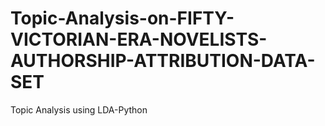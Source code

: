 # Topic-Analysis-on-FIFTY-VICTORIAN-ERA-NOVELISTS-AUTHORSHIP-ATTRIBUTION-DATA-SET
Topic Analysis using LDA-Python

